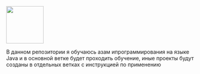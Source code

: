 <img src="https://media.giphy.com/media/M9gbBd9nbDrOTu1Mqx/giphy.gif" width="100"/>
<p align="left">В данном репозитории я обучаюсь азам ипрограммирования на языке Java и в основной ветке будет проходить обучение, иные проекты будут созданы в отдельных ветках с инструкцией по применению</p>
